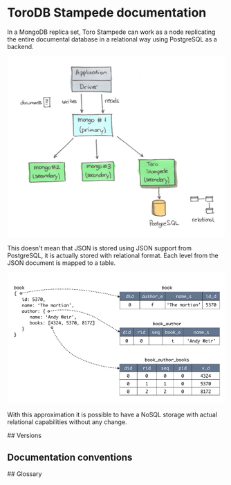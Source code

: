 # ToroDB Stampede documentation

In a MongoDB replica set, Toro Stampede can work as a node replicating the entire documental database in a relational way using PostgreSQL as a backend.

![Toro Stampede Structure](images/toro_stampede_structure.jpg)

This doesn't mean that JSON is stored using JSON support from PostgreSQL, it is actually stored with relational format. Each level from the JSON document is mapped to a table.

![Mapping example](images/toro_stampede_mapping.jpg)

With this approximation it is possible to have a NoSQL storage with actual relational capabilities without any change.


## Versions

## Documentation conventions

## Glossary
